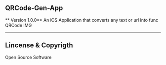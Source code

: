 ## QRCode-Gen-App 
** Version 1.0.0**
An iOS Application that converts any text or url into func QRCode IMG 

--- 
## Lincense & Copyrigth 

Open Source Software
